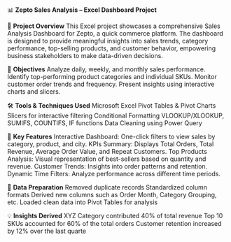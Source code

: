 📊 **Zepto Sales Analysis – Excel Dashboard Project**

📁 **Project Overview**
This Excel project showcases a comprehensive Sales Analysis Dashboard for Zepto, a quick commerce platform. The dashboard is designed to provide meaningful insights into sales trends, category performance, top-selling products, and customer behavior, empowering business stakeholders to make data-driven decisions.

🎯 **Objectives**
Analyze daily, weekly, and monthly sales performance.
Identify top-performing product categories and individual SKUs.
Monitor customer order trends and frequency.
Present insights using interactive charts and slicers.

🛠️ **Tools & Techniques Used**
Microsoft Excel
Pivot Tables & Pivot Charts
Slicers for interactive filtering
Conditional Formatting
VLOOKUP/XLOOKUP, SUMIFS, COUNTIFS, IF functions
Data Cleaning using Power Query

📌 **Key Features**
Interactive Dashboard: One-click filters to view sales by category, product, and city.
KPIs Summary: Displays Total Orders, Total Revenue, Average Order Value, and Repeat Customers.
Top Products Analysis: Visual representation of best-sellers based on quantity and revenue.
Customer Trends: Insights into order patterns and retention.
Dynamic Time Filters: Analyze performance across different time periods.

🧹 **Data Preparation**
Removed duplicate records
Standardized column formats
Derived new columns such as Order Month, Category Grouping, etc.
Loaded clean data into Pivot Tables for analysis

💡 **Insights Derived**
XYZ Category contributed 40% of total revenue
Top 10 SKUs accounted for 60% of the total orders
Customer retention increased by 12% over the last quarte
